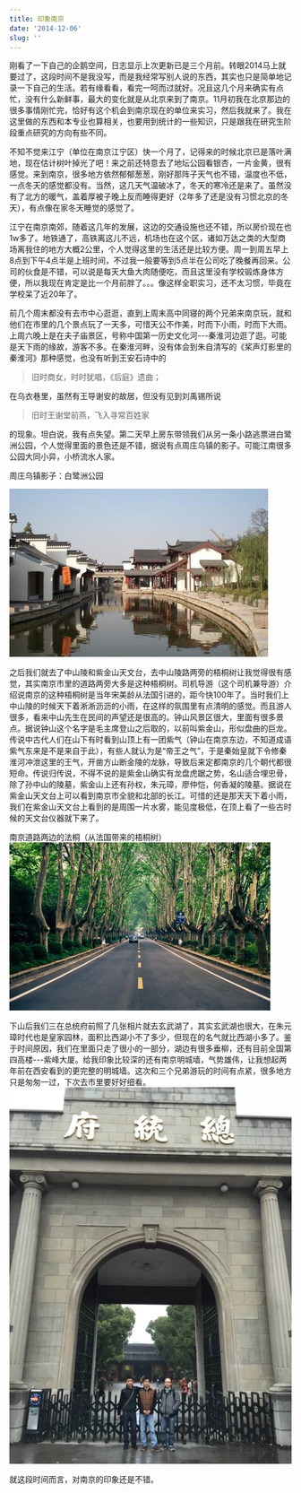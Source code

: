 ```yaml
---
title: 印象南京
date: '2014-12-06'
slug: ''
---
```


刚看了一下自己的企鹅空间，日志显示上次更新已是三个月前。转眼2014马上就要过了，这段时间不是我没写，而是我经常写别人说的东西，其实也只是简单地记录一下自己的生活。若有缘看看，看完一呵而过就好。况且这几个月来确实有点忙，没有什么新鲜事，最大的变化就是从北京来到了南京。11月初我在北京那边的很多事情刚忙完，恰好有这个机会到南京现在的单位来实习，然后我就来了。我在这里做的东西和本专业也算相关，也要用到统计的一些知识，只是跟我在研究生阶段重点研究的方向有些不同。
 
不知不觉来江宁（单位在南京江宁区）快一个月了，记得来的时候北京已是落叶满地，现在估计树叶掉光了吧！来之前还特意去了地坛公园看银杏，一片金黄，很有感觉。来到南京，很多地方依然郁郁葱葱，刚好那阵子天气也不错，温度也不低，一点冬天的感觉都没有。当然，这几天气温破冰了，冬天的寒冷还是来了。虽然没有了北方的暖气，盖着厚被子晚上反而睡得更好（2年多了还是没有习惯北京的冬天），有点像在家冬天睡觉的感觉了。

江宁在南京南郊，随着这几年的发展，这边的交通设施也还不错，所以房价现在也1w多了。地铁通了，高铁离这儿不远，机场也在这个区，诸如万达之类的大型商场离我住的地方大概2公里，个人觉得这里的生活还是比较方便。周一到周五早上8点到下午4点半是上班时间，不过我一般要等到5点半在公司吃了晚餐再回来。公司的伙食是不错，可以说是每天大鱼大肉随便吃，而且这里没有学校锻炼身体方便，所以我现在肯定是比一个月前胖了。。。像这样全职实习，还不太习惯，毕竟在学校呆了近20年了。

前几个周末都没有去市中心逛逛，直到上周末高中同寝的两个兄弟来南京玩，就和他们在市里的几个景点玩了一天多，可惜天公不作美，时而下小雨，时而下大雨。上周六晚上是在夫子庙景区，号称中国第一历史文化河---秦淮河边逛了逛。可能是天下雨的缘故，游客不多。在秦淮河畔，没有体会到朱自清写的《桨声灯影里的秦淮河》那种感觉，也没有听到王安石诗中的

> 旧时商女，时时犹唱，《后庭》遗曲；

在乌衣巷里，虽然有王导谢安的故居，但没有见到刘禹锡所说

> 旧时王谢堂前燕，飞入寻常百姓家

的现象。坦白说，我有点失望。第二天早上房东带领我们从另一条小路逃票进白鹭洲公园，个人觉得里面的景色还是不错，据说有点周庄乌镇的影子。可能江南很多公园大同小异，小桥流水人家。

周庄乌镇影子：白鹭洲公园

![](https://github.com/Zhiqiangcao/Images_website/raw/master/img/nj/nj1.jpeg)

之后我们就去了中山陵和紫金山天文台，去中山陵路两旁的梧桐树让我觉得很有感觉，其实南京市里的道路两旁大多是这种梧桐树。司机导游（这个司机兼导游）介绍说南京的这种梧桐树是当年宋美龄从法国引进的，距今快100年了。当时我们上中山陵的时候天下着淅淅沥沥的小雨，在这样的氛围里有点清明的感觉。而且游人很多，看来中山先生在民间的声望还是很高的。钟山风景区很大，里面有很多景点。据说钟山这个名字是毛主席登山之后取的，以前叫紫金山，形似盘曲的巨龙。传说中古代人们在山下有时看到山顶上有一团紫气（钟山在南京东边，不知道成语紫气东来是不是来自于此），有些人就认为是“帝王之气”，于是秦始皇就下令修秦淮河冲泄这里的王气，开凿方山断金陵的龙脉，导致后来定都南京的几个朝代都很短命。传说归传说，不得不说的是紫金山确实有龙盘虎踞之势，名山适合埋忠骨，除了孙中山的陵墓，紫金山上还有孙权，朱元璋，廖仲恺，何香凝的陵墓。据说在紫金山天文台上可以看到南京市全貌和北部的长江。可惜的还是那天天下着小雨，我们在紫金山天文台上看到的是周围一片水雾，能见度极低，在顶上看了一些古时候的天文台仪器就下来了。

南京道路两边的法桐（从法国带来的梧桐树）
![](https://github.com/Zhiqiangcao/Images_website/raw/master/img/nj/nj3.jpeg)

下山后我们三在总统府前照了几张相片就去玄武湖了，其实玄武湖也很大，在朱元璋时代也是皇家园林，面积比西湖小不了多少，但现在的名气就比西湖小多了。鉴于时间原因，我们在里面只走了很小的一部分，湖边有很多垂柳，还有目前全国第四高楼---紫峰大厦。给我印象比较深的还有南京明城墙，气势雄伟，让我想起两年前在西安看到的更完整的明城墙。这次和三个兄弟游玩的时间有点紧，很多地方只是匆匆一过，下次去市里要好好细看。
![](https://github.com/Zhiqiangcao/Images_website/raw/master/img/nj/nj4.jpeg)

就这段时间而言，对南京的印象还是不错。
